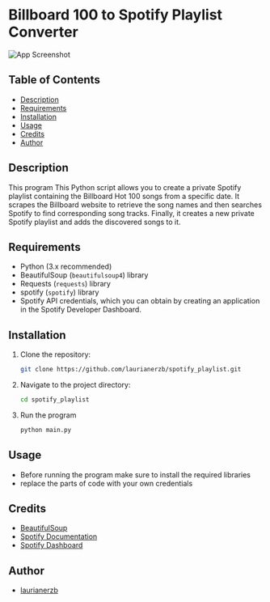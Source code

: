 # Billboard 100 to Spotify Playlist Converter

![App Screenshot]()

## Table of Contents

- [Description](#description)
- [Requirements](#requirements)
- [Installation](#installation)
- [Usage](#usage)
- [Credits](#credits)
- [Author](#author)

## Description
This program This Python script allows you to create a private Spotify playlist 
containing the Billboard Hot 100 songs from a specific date. It scrapes the 
Billboard website to retrieve the song names and then searches Spotify to 
find corresponding song tracks. Finally, it creates a new private Spotify 
playlist and adds the discovered songs to it.

## Requirements
- Python (3.x recommended)
- BeautifulSoup (`beautifulsoup4`) library
- Requests (`requests`) library
- spotify (`spotify`) library
- Spotify API credentials, which you can obtain by creating an application in 
the Spotify Developer Dashboard.

## Installation
1. Clone the repository:
   ```bash
   git clone https://github.com/laurianerzb/spotify_playlist.git
2. Navigate to the project directory:
   ```bash 
   cd spotify_playlist
3. Run the program
   ```bash
   python main.py

## Usage
- Before running the program make sure to install the required libraries
- replace the parts of code with your own credentials

## Credits
- [BeautifulSoup](https://www.crummy.com/software/BeautifulSoup/bs4/doc/)
- [Spotify Documentation](https://spotipy.readthedocs.io/en/2.22.1/)
- [Spotify Dashboard](https://developer.spotify.com/dashboard/)

## Author
- [laurianerzb](https://github.com/laurianerzb)

